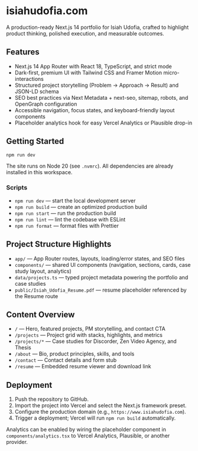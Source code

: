 # isiahudofia.com

A production-ready Next.js 14 portfolio for Isiah Udofia, crafted to highlight product thinking, polished execution, and measurable outcomes.

## Features
- Next.js 14 App Router with React 18, TypeScript, and strict mode
- Dark-first, premium UI with Tailwind CSS and Framer Motion micro-interactions
- Structured project storytelling (Problem → Approach → Result) and JSON-LD schema
- SEO best practices via Next Metadata + next-seo, sitemap, robots, and OpenGraph configuration
- Accessible navigation, focus states, and keyboard-friendly layout components
- Placeholder analytics hook for easy Vercel Analytics or Plausible drop-in

## Getting Started

```bash
npm run dev
```

The site runs on Node 20 (see `.nvmrc`). All dependencies are already installed in this workspace.

### Scripts
- `npm run dev` — start the local development server
- `npm run build` — create an optimized production build
- `npm run start` — run the production build
- `npm run lint` — lint the codebase with ESLint
- `npm run format` — format files with Prettier

## Project Structure Highlights
- `app/` — App Router routes, layouts, loading/error states, and SEO files
- `components/` — shared UI components (navigation, sections, cards, case study layout, analytics)
- `data/projects.ts` — typed project metadata powering the portfolio and case studies
- `public/Isiah_Udofia_Resume.pdf` — resume placeholder referenced by the Resume route

## Content Overview
- `/` — Hero, featured projects, PM storytelling, and contact CTA
- `/projects` — Project grid with stacks, highlights, and metrics
- `/projects/*` — Case studies for Discorder, Zen Video Agency, and Thesis
- `/about` — Bio, product principles, skills, and tools
- `/contact` — Contact details and form stub
- `/resume` — Embedded resume viewer and download link

## Deployment
1. Push the repository to GitHub.
2. Import the project into Vercel and select the Next.js framework preset.
3. Configure the production domain (e.g., `https://www.isiahudofia.com`).
4. Trigger a deployment; Vercel will run `npm run build` automatically.

Analytics can be enabled by wiring the placeholder component in `components/analytics.tsx` to Vercel Analytics, Plausible, or another provider.
